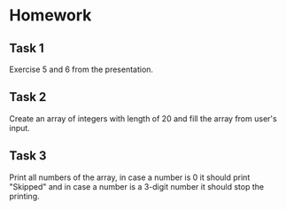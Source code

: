 # Homework

## Task 1
Exercise 5 and 6 from the presentation.

## Task 2
Create an array of integers with length of 20 and fill the array from user's input.

## Task 3
Print all numbers of the array, in case a number is 0 it should print "Skipped" and in case a number is a 3-digit number it should stop the printing.
